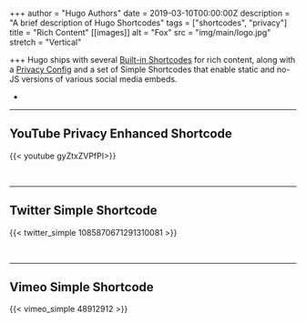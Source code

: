 +++
author = "Hugo Authors"
date = 2019-03-10T00:00:00Z
description = "A brief description of Hugo Shortcodes"
tags = ["shortcodes", "privacy"]
title = "Rich Content"
[[images]]
alt = "Fox"
src = "img/main/logo.jpg"
stretch = "Vertical"

+++
Hugo ships with several [Built-in Shortcodes](https://gohugo.io/content-management/shortcodes/#use-hugo-s-built-in-shortcodes) for rich content, along with a [Privacy Config](https://gohugo.io/about/hugo-and-gdpr/) and a set of Simple Shortcodes that enable static and no-JS versions of various social media embeds.
<!--more-->
-

<!-- See https://github.com/gohugoio/hugo/issues/7866

## Instagram Shortcode Simple

{{/_< instagram BGvuInzyFAe hidecaption >_/}}

<br>
\-->

***

## YouTube Privacy Enhanced Shortcode

{{< youtube gyZtxZVPfPI>}}

<br>

***

## Twitter Simple Shortcode

{{< twitter_simple 1085870671291310081 >}}

<br>

***

## Vimeo Simple Shortcode

{{< vimeo_simple 48912912 >}}